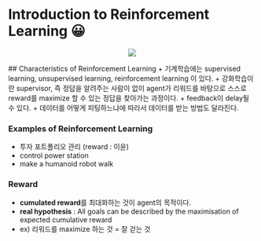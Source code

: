 # Introduction to Reinforcement Learning 😀
<p align="center"><img src="https://user-images.githubusercontent.com/66208800/173747708-e405fae0-fe2a-4356-a15d-c3477550a1c4.png"></p>
## Characteristics of Reinforcement Learning
+ 기계학습에는 supervised learning, unsupervised learning, reinforcement learning 이 있다.
+ 강화학습이란 supervisor, 즉 정답을 알려주는 사람이 없이 agent가 리워드를 바탕으로 스스로 reward를 maximize 할 수 있는 정답을 찾아가는 과정이다.
+ feedback이 delay될 수 있다. 
+ 데이터를 어떻게 피팅하느냐에 따라서 데이터를 받는 방법도 달라진다. 

### Examples of Reinforcement Learning
+ 투자 포트폴리오 관리 (reward : 이윤) 
+ control power station
+ make a humanoid robot walk

### Reward
+ **cumulated reward**를 최대화하는 것이 agent의 목적이다. 
+ **real hypothesis** : All goals can be described by the maximisation of expected cumulative reward
+ ex) 리워드를 maximize 하는 것 = 잘 걷는 것


